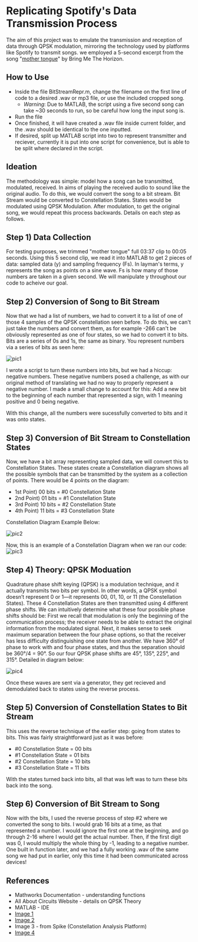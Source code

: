 # Replicating Spotify's Data Transmission Process
The aim of this project was to emulate the transmission and reception of data through QPSK modulation, mirroring the technology used by platforms like Spotify to transmit songs. we employed a 5-second excerpt from the song "[mother tongue](https://www.youtube.com/watch?v=-aC_TSkGvPw)" by Bring Me The Horizon. 

## How to Use
* Inside the file BitStreamRepr.m, change the filename on the first line of code to a desired .wav or mp3 file, or use the included cropped song.
  * *Warning*: Due to MATLAB, the script using a five second song can take ~30 seconds to run, so be careful how long the input song is.
* Run the file
* Once finished, it will have created a .wav file inside current folder, and the .wav should be identical to the one inputted.
* If desired, split up MATLAB script into two to represent transmitter and reciever, currently it is put into one script for convenience, but is able to be split where declared in the script.


## Ideation
The methodology was simple: model how a song can be transmitted, modulated, received. In aims of playing the received audio to sound like the original audio. To do this, we would convert the song
to a bit stream. Bit Stream would be converted to Constellation States. States would be modulated using QPSK Modulation. After modulation, to get the original song, we would repeat this process backwards.
Details on each step as follows.

## Step 1) Data Collection
For testing purposes, we trimmed "mother tongue" full 03:37 clip to 00:05 seconds. Using this 5 second clip, we read it into MATLAB to get 2 pieces of data: sampled data (y) and sampling frequency
(Fs). In layman's terms, y represents the song as points on a sine wave. Fs is how many of those numbers are taken in a given second. We will manipulate y throughout our code to acheive our goal.

## Step 2) Conversion of Song to Bit Stream
Now that we had a list of numbers, we had to convert it to a list of one of those 4 samples of the QPSK constellation seen before. To do this, we can't just take the numbers and convert them, as for example -266 can't be obviously represented as one of four states, so we had to convert it to bits. Bits are a series of 0s and 1s, the same as binary. You represent numbers via a series of bits as seen here:

![pic1](https://github.com/rudra-singh1/Spotify-Data-Transmission-Workflow/assets/136931703/9cde6c22-4f59-4fe2-a84d-139913d5cff9)

I wrote a script to turn these numbers into bits, but we had a hiccup: negative numbers. These negative numbers posed a challenge, as with our original method of translating we had no way to properly represent a negative number. I made a small change to account for this: Add a new bit to the beginning of each number that represented a sign, with 1 meaning positive and 0 being negative.

With this change, all the numbers were sucessfully converted to bits and it was onto states.

## Step 3) Conversion of Bit Stream to Constellation States
Now, we have a bit array representing sampled data, we will convert this to Constellation States. These states create a Constellation diagram shows all the possible symbols that can be
transmitted by the system as a collection of points. There would be 4 points on the diagram:
* 1st Point) 00 bits = #0 Constellation State
* 2nd Point) 01 bits = #1 Constellation State
* 3rd Point) 10 bits = #2 Constellation State
* 4th Point) 11 bits = #3 Constellation State

Constellation Diagram Example Below:

![pic2](https://github.com/rudra-singh1/Spotify-Data-Transmission-Workflow/assets/136931703/eafbc7d8-f86d-4196-b7a2-2679f7f3a455)

Now, this is an example of a Constellation Diagram when we ran our code:
![pic3](https://github.com/rudra-singh1/Spotify-Data-Transmission-Workflow/assets/136931703/370868e0-d66b-482f-92ed-731e2bdda765)


## Step 4) Theory: QPSK Moduation
Quadrature phase shift keying (QPSK) is a modulation technique, and it actually transmits two bits per symbol. In other words, a QPSK symbol doesn’t represent 0 or 1—it
represents 00, 01, 10, or 11 (the Constellation States). These 4 Constellation States are then transmitted using 4 different phase shifts. We can intuitively determine what these four possible phase shifts should be: First we recall that modulation is only the beginning of the communication process; the receiver needs to be able to extract the original information from the modulated signal. Next, it makes sense to seek maximum separation between the four phase options, so that the receiver has less difficulty distinguishing one state from another. We have 360° of phase to work with and four phase states, and thus the separation should be 360°/4 = 90°. So our four QPSK phase shifts are 45°, 135°, 225°, and 315°. Detailed in diagram below:

![pic4](https://github.com/rudra-singh1/Spotify-Data-Transmission-Workflow/assets/136931703/86ce7846-ac31-418a-bb78-acebc4d789cc)

Once these waves are sent via a generator, they get recieved and demodulated back to states using the reverse process.
## Step 5) Conversion of Constellation States to Bit Stream

This uses the reverse technique of the earlier step: going from states to bits. This was fairly straightforward just as it was before:

* #0 Constellation State = 00 bits
* #1 Constellation State = 01 bits
* #2 Constellation State = 10 bits
* #3 Constellation State = 11 bits

With the states turned back into bits, all that was left was to turn these bits back into the song.

## Step 6) Conversion of Bit Stream to Song

Now with the bits, I used the reverse process of step #2 where we converted the song to bits. I would grab 16 bits at a time, as that represented a number. I would ignore the first one at the beginning, and go through 2-16 where I would get the actual number. Then, if the first digit was 0, I would multiply the whole thing by -1, leading to a negative number. One built in function later, and we had a fully working .wav of the same song we had put in earlier, only this time it had been communicated across devices!

## References
* Mathworks Documentation - understanding functions
* All About Circuits Website - details on QPSK Theory
* MATLAB - IDE
* [Image 1](https://knowthecode.io/labs/basics-of-digitizing-data/episode-5)
* [Image 2](https://www.techglads.com/cse/sem3/qpsk/)
* Image 3 - from Spike (Constellation Analysis Platform)
* [Image 4](https://www.allaboutcircuits.com/technical-articles/quadrature-phase-shift-keying-qpsk-modulation/)

